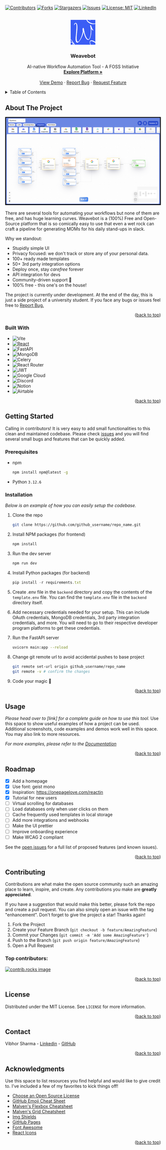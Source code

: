 <!-- Improved compatibility of back to top link: See: https://github.com/vibhor64/AI-Workflow-Automations-Tool/pull/73 -->
<a id="readme-top"></a>
<!--
*** Thanks for checking out the Best-README-Template. If you have a suggestion
*** that would make this better, please fork the repo and create a pull request
*** or simply open an issue with the tag "enhancement".
*** Don't forget to give the project a star!
*** Thanks again! Now go create something AMAZING! :D
-->



<!-- PROJECT SHIELDS -->
<!--
*** I'm using markdown "reference style" links for readability.
*** Reference links are enclosed in brackets [ ] instead of parentheses ( ).
*** See the bottom of this document for the declaration of the reference variables
*** for contributors-url, forks-url, etc. This is an optional, concise syntax you may use.
*** https://www.markdownguide.org/basic-syntax/#reference-style-links
-->
  
<!-- ![Contributors](https://img.shields.io/badge/Contributors-%23#32a836.svg?style=for-the-badge&logo=<badge>&logoColor=<logo-color>) -->
[![Contributors][contributors-shield]][contributors-url]
[![Forks][forks-shield]][forks-url]
[![Stargazers][stars-shield]][stars-url]
[![Issues][issues-shield]][issues-url]
[![License: MIT](https://img.shields.io/badge/License-MIT-green.svg?style=for-the-badge)](https://opensource.org/licenses/MIT)
[![LinkedIn][linkedin-shield]][linkedin-url]
<!-- [![Unlicense License][license-shield]][license-url] -->



<!-- PROJECT LOGO -->
<br />
<div align="center">
  <a href="https://github.com/vibhor64/AI-Workflow-Automations-Tool">
    <img src="frontend/public/favicon.png" alt="Logo" width="80" height="80">
  </a>

  <h3 align="center">Weavebot</h3>

  <p align="center">
    AI-native Workflow Automation Tool - A FOSS Initiative
    <br />
    <a href="https://github.com/vibhor64/AI-Workflow-Automations-Tool"><strong>Explore Platform »</strong></a>
    <br />
    <br />
    <a href="https://github.com/vibhor64/AI-Workflow-Automations-Tool/issues">View Demo</a>
    &middot;
    <a href="https://github.com/vibhor64/AI-Workflow-Automations-Tool/new?labels=bug&template=bug-report---.md">Report Bug</a>
    &middot;
    <a href="https://github.com/vibhor64/AI-Workflow-Automations-Tool/issues/new?labels=enhancement&template=feature-request---.md">Request Feature</a>
  </p>
</div>



<!-- TABLE OF CONTENTS -->
<details>
  <summary>Table of Contents</summary>
  <ol>
    <li>
      <a href="#about-the-project">About The Project</a>
      <ul>
        <li><a href="#built-with">Built With</a></li>
      </ul>
    </li>
    <li>
      <a href="#getting-started">Getting Started</a>
      <ul>
        <li><a href="#prerequisites">Prerequisites</a></li>
        <li><a href="#installation">Installation</a></li>
      </ul>
    </li>
    <li><a href="#usage">Usage</a></li>
    <li><a href="#roadmap">Roadmap</a></li>
    <li><a href="#contributing">Contributing</a></li>
    <li><a href="#license">License</a></li>
    <li><a href="#contact">Contact</a></li>
    <li><a href="#acknowledgments">Acknowledgments</a></li>
  </ol>
</details>



<!-- ABOUT THE PROJECT -->
## About The Project

[![Product Name Screen Shot][product-screenshot]](https://example.com)

There are several tools for automating your workflows but none of them are free, and has huge learning curves. Weavebot is a (100%) Free and Open-Source platform that is so comically easy to use that even a wet rock can craft a pipeline for generating MOMs for his daily stand-ups in slack.

Why we standout:
* Stupidly simple UI
* Privacy focused: we don't track or store any of your personal data.
* 100+ ready made templates
* 50+ 3rd party integration options
* Deploy once, stay *carefree* forever
* API integration for devs
* Community-driven support 💪
* 100% free - this one's on the house!

The project is currently under development. At the end of the day, this is just a side project of a university student. If you face any bugs or issues feel free to <a href="https://github.com/vibhor64/AI-Workflow-Automations-Tool/new?labels=bug&template=bug-report---.md">Report Bug.</a>

<p align="right">(<a href="#readme-top">back to top</a>)</p>



### Built With



* ![Vite](https://img.shields.io/badge/vite-%23646CFF.svg?style=for-the-badge&logo=vite&logoColor=white)
* [![React][React.js]][React-url]
* ![FastAPI](https://img.shields.io/badge/FastAPI-005571?style=for-the-badge&logo=fastapi)
* ![MongoDB](https://img.shields.io/badge/MongoDB-%234ea94b.svg?style=for-the-badge&logo=mongodb&logoColor=white)
* ![Celery](https://img.shields.io/badge/celery-%23a9cc54.svg?style=for-the-badge&logo=celery&logoColor=ddf4a4)
* ![React Router](https://img.shields.io/badge/React_Router-CA4245?style=for-the-badge&logo=react-router&logoColor=white)
* ![JWT](https://img.shields.io/badge/JWT-black?style=for-the-badge&logo=JSON%20web%20tokens)
* ![Google Cloud](https://img.shields.io/badge/GoogleCloud-%234285F4.svg?style=for-the-badge&logo=google-cloud&logoColor=white)
* ![Discord](https://img.shields.io/badge/Discord-%235865F2.svg?style=for-the-badge&logo=discord&logoColor=white)
* ![Notion](https://img.shields.io/badge/Notion-%23000000.svg?style=for-the-badge&logo=notion&logoColor=white)
* ![Airtable](https://img.shields.io/badge/Airtable-18BFFF?style=for-the-badge&logo=Airtable&logoColor=white)

<p align="right">(<a href="#readme-top">back to top</a>)</p>



<!-- GETTING STARTED -->
## Getting Started

Calling in contributors! It is very easy to add small functionalities to this clean and maintained codebase. Please check [issues][issues-url] and you will find several small bugs and features that can be quickly added.

### Prerequisites


* npm
  ```sh
  npm install npm@latest -g
  ```
* Python `3.12.6`

### Installation

_Below is an example of how you can easily setup the codebase._

1. Clone the repo
   ```sh
   git clone https://github.com/github_username/repo_name.git
   ```
2. Install NPM packages (for frontend)
   ```sh
   npm install
   ```
3. Run the dev server
   ```sh
   npm run dev
   ```

4. Install Python packages (for backend)
   ```js
   pip install -r requirements.txt
   ```
5. Create .env file in the `backend` directory and copy the contents of the `template.env` file. You can find the `template.env` file in the `backend` directory itself.
6. Add necessary credentials needed for your setup. This can include OAuth credentials, MongoDB credentials, 3rd party integration credentials, and more. You will need to go to their respective developer program platforms to get these credentials.
7. Run the FastAPI server
   ```sh
   uvicorn main:app --reload
   ```
8. Change git remote url to avoid accidental pushes to base project
   ```sh
   git remote set-url origin github_username/repo_name
   git remote -v # confirm the changes
   ```
9. Code your magic 🚀

<p align="right">(<a href="#readme-top">back to top</a>)</p>



<!-- USAGE EXAMPLES -->
## Usage

_Please head over to [link] for a complete guide on how to use this tool._
Use this space to show useful examples of how a project can be used. Additional screenshots, code examples and demos work well in this space. You may also link to more resources.

_For more examples, please refer to the [Documentation](https://example.com)_

<p align="right">(<a href="#readme-top">back to top</a>)</p>



<!-- ROADMAP -->
## Roadmap

- [x] Add a homepage
- [x] Use font: geist mono
- [x] Inspiration: https://onepagelove.com/reactin
- [x] Tutorial for new users
- [ ] Virtual scrolling for databases
- [ ] Load databases only when user clicks on them
- [ ] Cache frequently used templates in local storage
- [ ] Add more integrations and webhooks
- [ ] Make the UI prettier
- [ ] Improve onboarding experience
- [ ] Make WCAG 2 compliant

See the [open issues](https://github.com/vibhor64/AI-Workflow-Automations-Tool/issues) for a full list of proposed features (and known issues).

<p align="right">(<a href="#readme-top">back to top</a>)</p>



<!-- CONTRIBUTING -->
## Contributing

Contributions are what make the open source community such an amazing place to learn, inspire, and create. Any contributions you make are **greatly appreciated**.

If you have a suggestion that would make this better, please fork the repo and create a pull request. You can also simply open an issue with the tag "enhancement".
Don't forget to give the project a star! Thanks again!

1. Fork the Project
2. Create your Feature Branch (`git checkout -b feature/AmazingFeature`)
3. Commit your Changes (`git commit -m 'Add some AmazingFeature'`)
4. Push to the Branch (`git push origin feature/AmazingFeature`)
5. Open a Pull Request

### Top contributors:

<a href="https://github.com/vibhor64/AI-Workflow-Automations-Tool/graphs/contributors">
  <img src="https://contrib.rocks/image?repo=vibhor64/AI-Workflow-Automations-Tool" alt="contrib.rocks image" />
</a>

<p align="right">(<a href="#readme-top">back to top</a>)</p>



<!-- LICENSE -->
## License

Distributed under the MIT License. See `LICENSE` for more information.

<p align="right">(<a href="#readme-top">back to top</a>)</p>



<!-- CONTACT -->
## Contact

Vibhor Sharma - [Linkedin](https://www.linkedin.com/in/vibhor-sharma64/) - [GitHub](https://github.com/vibhor64)


<p align="right">(<a href="#readme-top">back to top</a>)</p>



<!-- ACKNOWLEDGMENTS -->
## Acknowledgments

Use this space to list resources you find helpful and would like to give credit to. I've included a few of my favorites to kick things off!

* [Choose an Open Source License](https://choosealicense.com)
* [GitHub Emoji Cheat Sheet](https://www.webpagefx.com/tools/emoji-cheat-sheet)
* [Malven's Flexbox Cheatsheet](https://flexbox.malven.co/)
* [Malven's Grid Cheatsheet](https://grid.malven.co/)
* [Img Shields](https://shields.io)
* [GitHub Pages](https://pages.github.com)
* [Font Awesome](https://fontawesome.com)
* [React Icons](https://react-icons.github.io/react-icons/search)

<p align="right">(<a href="#readme-top">back to top</a>)</p>



<!-- MARKDOWN LINKS & IMAGES -->
<!-- https://www.markdownguide.org/basic-syntax/#reference-style-links -->
<!-- [contributors-shield]: https://img.shields.io/github/contributors/vibhor64/AI-Workflow-Automations-Tool.svg?style=for-the-badge -->
[contributors-shield]: https://img.shields.io/github/contributors/vibhor64/AI-Workflow-Automations-Tool.svg?style=for-the-badge
[contributors-url]: https://github.com/vibhor64/AI-Workflow-Automations-Tool/graphs/contributors
[forks-shield]: https://img.shields.io/github/forks/vibhor64/AI-Workflow-Automations-Tool.svg?style=for-the-badge
[forks-url]: https://github.com/vibhor64/AI-Workflow-Automations-Tool/network/members
[stars-shield]: https://img.shields.io/github/stars/vibhor64/AI-Workflow-Automations-Tool.svg?style=for-the-badge
[stars-url]: https://github.com/vibhor64/AI-Workflow-Automations-Tool/stargazers
[issues-shield]: https://img.shields.io/github/issues/vibhor64/AI-Workflow-Automations-Tool.svg?style=for-the-badge
[issues-url]: https://github.com/vibhor64/AI-Workflow-Automations-Tool/issues
[license-shield]: https://img.shields.io/github/license/vibhor64/AI-Workflow-Automations-Tool.svg?style=for-the-badge
[license-url]: https://github.com/vibhor64/AI-Workflow-Automations-Tool/blob/master/LICENSE.txt
[linkedin-shield]: https://img.shields.io/badge/-LinkedIn-black.svg?style=for-the-badge&logo=linkedin&colorB=555
[linkedin-url]: https://www.linkedin.com/in/vibhor-sharma64/
[product-screenshot]: screenshots/weavebot_showcase.png
[Next.js]: https://img.shields.io/badge/next.js-000000?style=for-the-badge&logo=nextdotjs&logoColor=white
[Next-url]: https://nextjs.org/
[React.js]: https://img.shields.io/badge/React-20232A?style=for-the-badge&logo=react&logoColor=61DAFB
[React-url]: https://reactjs.org/
[Vue.js]: https://img.shields.io/badge/Vue.js-35495E?style=for-the-badge&logo=vuedotjs&logoColor=4FC08D
[Vue-url]: https://vuejs.org/
[Angular.io]: https://img.shields.io/badge/Angular-DD0031?style=for-the-badge&logo=angular&logoColor=white
[Angular-url]: https://angular.io/
[Svelte.dev]: https://img.shields.io/badge/Svelte-4A4A55?style=for-the-badge&logo=svelte&logoColor=FF3E00
[Svelte-url]: https://svelte.dev/
[Laravel.com]: https://img.shields.io/badge/Laravel-FF2D20?style=for-the-badge&logo=laravel&logoColor=white
[Laravel-url]: https://laravel.com
[Bootstrap.com]: https://img.shields.io/badge/Bootstrap-563D7C?style=for-the-badge&logo=bootstrap&logoColor=white
[Bootstrap-url]: https://getbootstrap.com
[JQuery.com]: https://img.shields.io/badge/jQuery-0769AD?style=for-the-badge&logo=jquery&logoColor=white
[JQuery-url]: https://jquery.com 
